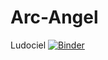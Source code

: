 # Arc-Angel
Ludociel
[![Binder](https://mybinder.org/badge_logo.svg)](https://mybinder.org/v2/git/https%3A%2F%2Fgithub.com%2FLolzMartiz%2FArc-Angel.git/main)


